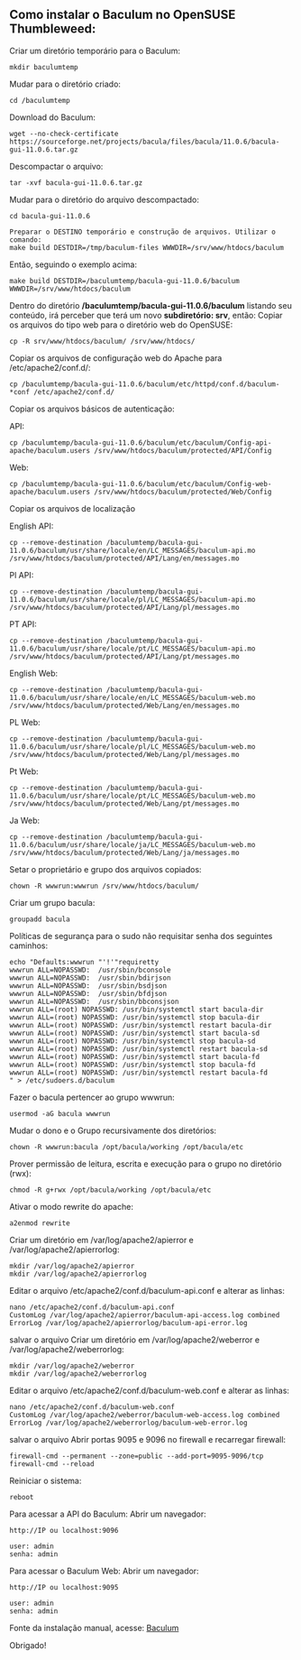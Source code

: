 ## Como instalar o Baculum no OpenSUSE Thumbleweed:

Criar um diretório temporário para o Baculum:

    mkdir baculumtemp

Mudar para o diretório criado:

    cd /baculumtemp

Download do Baculum:

    wget --no-check-certificate https://sourceforge.net/projects/bacula/files/bacula/11.0.6/bacula-gui-11.0.6.tar.gz

Descompactar o arquivo:

    tar -xvf bacula-gui-11.0.6.tar.gz

Mudar para o diretório do arquivo descompactado:

    cd bacula-gui-11.0.6 

    Preparar o DESTINO temporário e construção de arquivos. Utilizar o comando:
    make build DESTDIR=/tmp/baculum-files WWWDIR=/srv/www/htdocs/baculum

Então, seguindo o exemplo acima:

    make build DESTDIR=/baculumtemp/bacula-gui-11.0.6/baculum WWWDIR=/srv/www/htdocs/baculum 

Dentro do diretório **/baculumtemp/bacula-gui-11.0.6/baculum** listando seu conteúdo, irá perceber que terá um novo **subdiretório: srv**, então:
Copiar os arquivos do tipo web para o diretório web do OpenSUSE:

    cp -R srv/www/htdocs/baculum/ /srv/www/htdocs/

Copiar os arquivos de configuração web do Apache para /etc/apache2/conf.d/:

    cp /baculumtemp/bacula-gui-11.0.6/baculum/etc/httpd/conf.d/baculum-*conf /etc/apache2/conf.d/
    
    
Copiar os arquivos básicos de autenticação:

API:

    cp /baculumtemp/bacula-gui-11.0.6/baculum/etc/baculum/Config-api-apache/baculum.users /srv/www/htdocs/baculum/protected/API/Config

Web:

    cp /baculumtemp/bacula-gui-11.0.6/baculum/etc/baculum/Config-web-apache/baculum.users /srv/www/htdocs/baculum/protected/Web/Config    
    
Copiar os arquivos de localização

English API:

    cp --remove-destination /baculumtemp/bacula-gui-11.0.6/baculum/usr/share/locale/en/LC_MESSAGES/baculum-api.mo /srv/www/htdocs/baculum/protected/API/Lang/en/messages.mo

Pl API:

    cp --remove-destination /baculumtemp/bacula-gui-11.0.6/baculum/usr/share/locale/pl/LC_MESSAGES/baculum-api.mo /srv/www/htdocs/baculum/protected/API/Lang/pl/messages.mo

PT API:

    cp --remove-destination /baculumtemp/bacula-gui-11.0.6/baculum/usr/share/locale/pt/LC_MESSAGES/baculum-api.mo /srv/www/htdocs/baculum/protected/API/Lang/pt/messages.mo

English Web:

    cp --remove-destination /baculumtemp/bacula-gui-11.0.6/baculum/usr/share/locale/en/LC_MESSAGES/baculum-web.mo /srv/www/htdocs/baculum/protected/Web/Lang/en/messages.mo

PL Web:

    cp --remove-destination /baculumtemp/bacula-gui-11.0.6/baculum/usr/share/locale/pl/LC_MESSAGES/baculum-web.mo /srv/www/htdocs/baculum/protected/Web/Lang/pl/messages.mo

Pt Web:

    cp --remove-destination /baculumtemp/bacula-gui-11.0.6/baculum/usr/share/locale/pt/LC_MESSAGES/baculum-web.mo /srv/www/htdocs/baculum/protected/Web/Lang/pt/messages.mo

Ja Web:

    cp --remove-destination /baculumtemp/bacula-gui-11.0.6/baculum/usr/share/locale/ja/LC_MESSAGES/baculum-web.mo /srv/www/htdocs/baculum/protected/Web/Lang/ja/messages.mo

Setar o proprietário e grupo dos arquivos copiados:

    chown -R wwwrun:wwwrun /srv/www/htdocs/baculum/

Criar um grupo bacula:

    groupadd bacula

Políticas de segurança para o sudo não requisitar senha dos seguintes caminhos:

    echo "Defaults:wwwrun "'!'"requiretty
    wwwrun ALL=NOPASSWD:  /usr/sbin/bconsole
    wwwrun ALL=NOPASSWD:  /usr/sbin/bdirjson
    wwwrun ALL=NOPASSWD:  /usr/sbin/bsdjson
    wwwrun ALL=NOPASSWD:  /usr/sbin/bfdjson
    wwwrun ALL=NOPASSWD:  /usr/sbin/bbconsjson
    wwwrun ALL=(root) NOPASSWD: /usr/bin/systemctl start bacula-dir
    wwwrun ALL=(root) NOPASSWD: /usr/bin/systemctl stop bacula-dir
    wwwrun ALL=(root) NOPASSWD: /usr/bin/systemctl restart bacula-dir
    wwwrun ALL=(root) NOPASSWD: /usr/bin/systemctl start bacula-sd
    wwwrun ALL=(root) NOPASSWD: /usr/bin/systemctl stop bacula-sd
    wwwrun ALL=(root) NOPASSWD: /usr/bin/systemctl restart bacula-sd
    wwwrun ALL=(root) NOPASSWD: /usr/bin/systemctl start bacula-fd
    wwwrun ALL=(root) NOPASSWD: /usr/bin/systemctl stop bacula-fd
    wwwrun ALL=(root) NOPASSWD: /usr/bin/systemctl restart bacula-fd
    " > /etc/sudoers.d/baculum

Fazer o bacula pertencer ao grupo wwwrun:

    usermod -aG bacula wwwrun

Mudar o dono e o Grupo recursivamente dos diretórios:

    chown -R wwwrun:bacula /opt/bacula/working /opt/bacula/etc

Prover permissão de leitura, escrita e execução para o grupo no diretório (rwx):

    chmod -R g+rwx /opt/bacula/working /opt/bacula/etc

Ativar o modo rewrite do apache:

    a2enmod rewrite

Criar um diretório em /var/log/apache2/apierror e /var/log/apache2/apierrorlog:

    mkdir /var/log/apache2/apierror
    mkdir /var/log/apache2/apierrorlog

Editar o arquivo /etc/apache2/conf.d/baculum-api.conf e alterar as linhas:

    nano /etc/apache2/conf.d/baculum-api.conf
    CustomLog /var/log/apache2/apierror/baculum-api-access.log combined
    ErrorLog /var/log/apache2/apierrorlog/baculum-api-error.log

salvar o arquivo
Criar um diretório em /var/log/apache2/weberror e /var/log/apache2/weberrorlog:

    mkdir /var/log/apache2/weberror
    mkdir /var/log/apache2/weberrorlog

Editar o arquivo /etc/apache2/conf.d/baculum-web.conf e alterar as linhas:

    nano /etc/apache2/conf.d/baculum-web.conf
    CustomLog /var/log/apache2/weberror/baculum-web-access.log combined
    ErrorLog /var/log/apache2/weberrorlog/baculum-web-error.log

salvar o arquivo
Abrir portas 9095 e 9096 no firewall e recarregar firewall:

    firewall-cmd --permanent --zone=public --add-port=9095-9096/tcp
    firewall-cmd --reload

Reiniciar o sistema:

    reboot

Para acessar a API do Baculum:
Abrir um navegador:

    http://IP ou localhost:9096
    
    user: admin
    senha: admin

Para acessar o Baculum Web:
Abrir um navegador:

    http://IP ou localhost:9095
    
    user: admin
    senha: admin
 
 
 Fonte da instalação manual, acesse: [Baculum](https://baculum.app/doc/brief/installation.html#manual-installation)

Obrigado!
